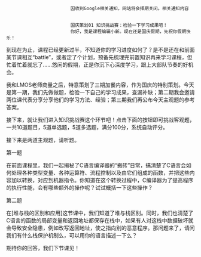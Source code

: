 
                            
                            因收到Google相关通知，网站将会择期关闭。相关通知内容
                            
                            
                            国庆策划01 知识挑战赛：检验一下学习成果吧！
                            你好，我是课程编辑小新。现在还是国庆假期，先祝你假期快乐！

到现在为止，课程已经更新过半，不知道你的学习进度如何了？是不是还在和前面某节课相互“battle”，或者定了个计划，预备先梳理完前置知识再来学习课程，但忙着忙着就忘了……悠闲的假期，正是你沉下心深度学习，跟上大部队节奏的好机会。

我和LMOS老师商量之后，特意策划了三期加餐内容，作为国庆的特别策划。今天是第一期，我们先做做题，检验一下自己的学习成果，查漏补缺；第二期我会邀请两位课代表分享分享他们的学习方法、经验；第三期我们再公布今天主观题的参考答案。

接下来，就让我们进入知识挑战赛这个环节吧！点击下面的按钮即可挑战客观题，一共10道题目，5道单选题，5道多选题，满分100分，系统自动评分。



接下来是两道主观题，请听题。

第一题

在前面课程里，我们一起揭秘了C语言编译器的“搬砖”日常，搞清楚了C语言会如何处理各种类型变量、各种运算符、流程控制以及由它们组成的函数，并把这些内容加以转换，对应到机器指令。你知道在这个转换过程中，C编译器为了提高程序的执行性能，会有哪些额外的操作呢？试试概括一下这些操作？

第二题

在[堆与栈的区别和应用]这节课中，我们知道了堆与栈区别。同时，我们也清楚了C语言的函数的局部变量和返回地址都保存在栈中，如果有人对这栈中数据破坏就会导致安全隐患，例如改写返回地址，使之指向别的恶意程序。那问题来了，请问我们有什么栈保护机制么，可以用你的语言描述一下么？

期待你的回答，我们下节课见！

                        
                        
                            